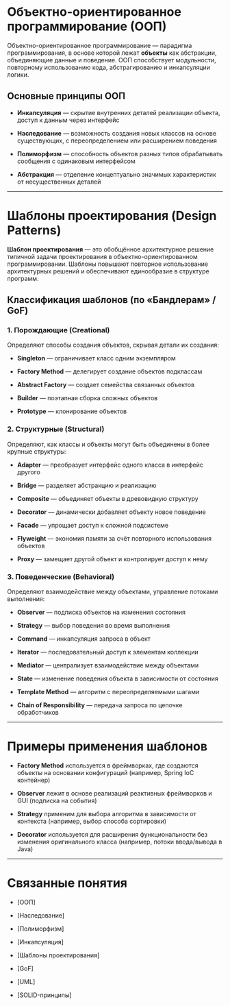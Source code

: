 # Объектно-ориентированное программирование (ООП)

Объектно-ориентированное программирование — парадигма программирования, в основе которой лежат **объекты** как абстракции, объединяющие данные и поведение. ООП способствует модульности, повторному использованию кода, абстрагированию и инкапсуляции логики.

## Основные принципы ООП

- **Инкапсуляция** — скрытие внутренних деталей реализации объекта, доступ к данным через интерфейс
    
- **Наследование** — возможность создания новых классов на основе существующих, с переопределением или расширением поведения
    
- **Полиморфизм** — способность объектов разных типов обрабатывать сообщения с одинаковым интерфейсом
    
- **Абстракция** — отделение концептуально значимых характеристик от несущественных деталей
    

---

# Шаблоны проектирования (Design Patterns)

**Шаблон проектирования** — это обобщённое архитектурное решение типичной задачи проектирования в объектно-ориентированном программировании. Шаблоны повышают повторное использование архитектурных решений и обеспечивают единообразие в структуре программ.

## Классификация шаблонов (по «Бандлерам» / GoF)

### 1. Порождающие (Creational)

Определяют способы создания объектов, скрывая детали их создания:

- **Singleton** — ограничивает класс одним экземпляром
    
- **Factory Method** — делегирует создание объектов подклассам
    
- **Abstract Factory** — создает семейства связанных объектов
    
- **Builder** — поэтапная сборка сложных объектов
    
- **Prototype** — клонирование объектов
    

### 2. Структурные (Structural)

Определяют, как классы и объекты могут быть объединены в более крупные структуры:

- **Adapter** — преобразует интерфейс одного класса в интерфейс другого
    
- **Bridge** — разделяет абстракцию и реализацию
    
- **Composite** — объединяет объекты в древовидную структуру
    
- **Decorator** — динамически добавляет объекту новое поведение
    
- **Facade** — упрощает доступ к сложной подсистеме
    
- **Flyweight** — экономия памяти за счёт повторного использования объектов
    
- **Proxy** — замещает другой объект и контролирует доступ к нему
    

### 3. Поведенческие (Behavioral)

Определяют взаимодействие между объектами, управление потоками выполнения:

- **Observer** — подписка объектов на изменения состояния
    
- **Strategy** — выбор поведения во время выполнения
    
- **Command** — инкапсуляция запроса в объект
    
- **Iterator** — последовательный доступ к элементам коллекции
    
- **Mediator** — централизует взаимодействие между объектами
    
- **State** — изменение поведения объекта в зависимости от состояния
    
- **Template Method** — алгоритм с переопределяемыми шагами
    
- **Chain of Responsibility** — передача запроса по цепочке обработчиков
    

---

# Примеры применения шаблонов

- **Factory Method** используется в фреймворках, где создаются объекты на основании конфигураций (например, Spring IoC контейнер)
    
- **Observer** лежит в основе реализаций реактивных фреймворков и GUI (подписка на события)
    
- **Strategy** применим для выбора алгоритма в зависимости от контекста (например, выбор способа сортировки)
    
- **Decorator** используется для расширения функциональности без изменения оригинального класса (например, потоки ввода/вывода в Java)
    

---

# Связанные понятия

- [ООП]
    
- [Наследование]
    
- [Полиморфизм]
    
- [Инкапсуляция]
    
- [Шаблоны проектирования]
    
- [GoF]
    
- [UML]
    
- [SOLID-принципы]